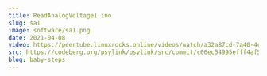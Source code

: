 ```yaml
---
title: ReadAnalogVoltage1.ino
slug: sa1
image: software/sa1.png
date: 2021-04-08
video: https://peertube.linuxrocks.online/videos/watch/a32a87cd-7a40-4cc2-8984-b44be52a8e2c
src: https://codeberg.org/psylink/psylink/src/commit/c06ec54995efff4af5d523d30151ce8a60cb4715/experimental/1_initial_test/ReadAnalogVoltage1.ino
blog: baby-steps
---
```


